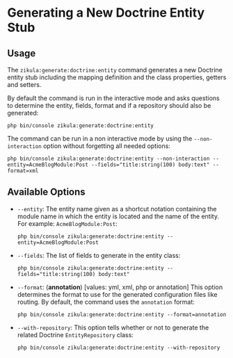Generating a New Doctrine Entity Stub
=====================================

Usage
-----

The `zikula:generate:doctrine:entity` command generates a new Doctrine entity stub
including the mapping definition and the class properties, getters and setters.

By default the command is run in the interactive mode and asks questions to
determine the entity, fields, format and if a repository should also be generated:

    php bin/console zikula:generate:doctrine:entity

The command can be run in a non interactive mode by using the
`--non-interaction` option without forgetting all needed options:

    php bin/console zikula:generate:doctrine:entity --non-interaction --entity=AcmeBlogModule:Post --fields="title:string(100) body:text" --format=xml

Available Options
-----------------

* `--entity`: The entity name given as a shortcut notation containing the
  module name in which the entity is located and the name of the entity. For
  example: `AcmeBlogModule:Post`:

    `php bin/console zikula:generate:doctrine:entity --entity=AcmeBlogModule:Post`

* `--fields`: The list of fields to generate in the entity class:

    `php bin/console zikula:generate:doctrine:entity --fields="title:string(100) body:text"`

* `--format`: (**annotation**) [values: yml, xml, php or annotation] This
  option determines the format to use for the generated configuration files
  like routing. By default, the command uses the `annotation` format:

    `php bin/console zikula:generate:doctrine:entity --format=annotation`

* `--with-repository`: This option tells whether or not to generate the
  related Doctrine `EntityRepository` class:

    `php bin/console zikula:generate:doctrine:entity --with-repository`
